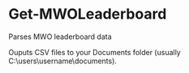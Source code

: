 # Get-MWOLeaderboard
Parses MWO leaderboard data

Ouputs CSV files to your Documents folder (usually C:\users\username\documents).
